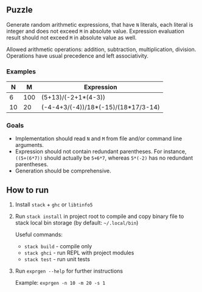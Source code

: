 ## Puzzle
Generate random arithmetic expressions, that have `N` literals, each literal is integer and does not exceed `M` in absolute value. Expression evaluation result should not exceed `M` in absolute value as well.

Allowed arithmetic operations: addition, subtraction, multiplication, division. Operations have usual precedence and left associativity.

### Examples
| N | M | Expression |
| --- | --- | --- |
| 6 | 100 | (5+13)/(-2+1\*(4-3)) |
| 10 | 20 | (-4-4+3/(-4))/18\*(-15)/(18\*17/3-14) |

### Goals
- Implementation should read `N` and `M` from file and/or command line arguments.
- Expression should not contain redundant parentheses. For instance, `((5+(6*7))` should actually be `5+6*7`, whereas `5*(-2)` has no redundant parentheses.
- Generation should be comprehensive.

## How to run
1. Install `stack` + `ghc` or `libtinfo5`
2. Run `stack install` in project root to compile and copy binary file to stack local bin storage (by default: `~/.local/bin`)
   
   Useful commands:
   - `stack build` - compile only
   - `stack ghci` - run REPL with project modules
   - `stack test` - run unit tests
3. Run `exprgen --help` for further instructions
   
   Example: `exprgen -n 10 -m 20 -s 1`
